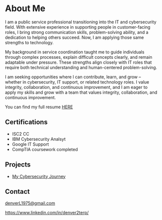 # About Me
I am a public service professional transitioning into the IT and cybersecurity field. With extensive experience in supporting people in customer-facing roles, I bring strong communication skills, problem-solving ability, and a dedication to helping others succeed. Now, I am applying those same strengths to technology.

My background in service coordination taught me to guide individuals through complex processes, explain difficult concepts clearly, and remain adaptable under pressure. These strengths align closely with IT roles that require both technical understanding and human-centered problem-solving.

I am seeking opportunities where I can contribute, learn, and grow – whether in cybersecurity, IT support, or related technology roles. I value integrity, collaboration, and continuous improvement, and I am eager to apply my skills and grow with a team that values integrity, collaboration, and continuous improvement. 

You can find my full resume [HERE](https://denverlatham.github.io/resume.html)

## Certifications
- ISC2 CC
- IBM Cybersecurity Analsyt
- Google IT Support
- CompTIA coursework completed

## Projects
- [My Cybersecurity Journey](https://denverlatham.github.io/my-cybersecurity-journey/)

## Contact
denverL1975@gmail.com

https://www.linkedin.com/in/denver2terp/


